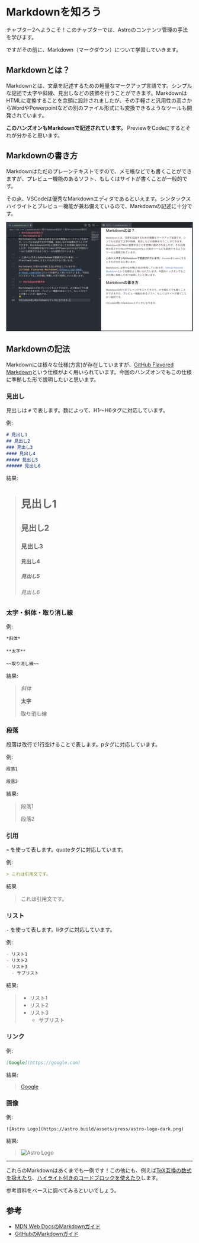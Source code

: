 # Markdownを知ろう

チャプター2へようこそ！このチャプターでは、Astroのコンテンツ管理の手法を学びます。

ですがその前に、Markdown（マークダウン）について学習していきます。

## Markdownとは？

Markdownとは、文章を記述するための軽量なマークアップ言語です。シンプルな記述で太字や斜線、見出しなどの装飾を行うことができます。MarkdownはHTMLに変換することを念頭に設計されましたが、その手軽さと汎用性の高さからWordやPowerpointなどの別のファイル形式にも変換できるようなツールも開発されています。

**このハンズオンもMarkdownで記述されています。** PreviewをCodeにするとそれが分かると思います。

## Markdownの書き方

Markdownはただのプレーンテキストですので、メモ帳などでも書くことができますが、プレビュー機能のあるソフト、もしくはサイトが書くことが一般的です。

その点、VSCodeは優秀なMarkdownエディタであるといえます。シンタックスハイライトとプレビュー機能が兼ね備えているので、Markdownの記述に十分です。

![](/docs/ch2/img/markdown_preview.png)

## Markdownの記法

Markdownには様々な仕様(方言)が存在していますが、[GitHub Flavored Markdown](https://github.github.com/gfm/)という仕様がよく用いられています。今回のハンズオンでもこの仕様に準拠した形で説明したいと思います。

### 見出し

見出しは `#` で表します。数によって、H1～H6タグに対応しています。

例:

```markdown
# 見出し1
## 見出し2
### 見出し3
#### 見出し4
##### 見出し5
###### 見出し6
```

結果:

> # 見出し1
> ## 見出し2
> ### 見出し3
> #### 見出し4
> ##### 見出し5
> ###### 見出し6

### 太字・斜体・取り消し線

例:

```markdown
*斜体*

**太字**

~~取り消し線~~
```

結果:

> *斜体*
>
> **太字**
>
> ~~取り消し線~~

### 段落

段落は改行で1行空けることで表します。pタグに対応しています。

例:

```markdown
段落1

段落2
```

結果:

> 段落1
> 
> 段落2

### 引用

`>` を使って表します。quoteタグに対応しています。

例:

```markdown
> これは引用文です。
```

結果

> これは引用文です。

### リスト

`-` を使って表します。liタグに対応しています。

例:

```markdown
- リスト1
- リスト2
- リスト3
  - サブリスト
```

結果:

> - リスト1
> - リスト2
> - リスト3
>   - サブリスト

### リンク

例:

```markdown
[Google](https://google.com)
```

結果:

> [Google](https://google.com)

### 画像

例:

```
![Astro Logo](https://astro.build/assets/press/astro-logo-dark.png)
```

結果:

> ![Astro Logo](https://astro.build/assets/press/astro-logo-dark.png)

---

これらのMarkdownはあくまでも一例です！この他にも、例えば[TeX互換の数式を扱えたり](https://docs.github.com/ja/get-started/writing-on-github/working-with-advanced-formatting/writing-mathematical-expressions)、[ハイライト付きのコードブロックを使えたり](https://docs.github.com/ja/get-started/writing-on-github/working-with-advanced-formatting/creating-and-highlighting-code-blocks)します。

参考資料をベースに調べてみるといいでしょう。

## 参考

- [MDN Web DocsのMarkdownガイド](https://developer.mozilla.org/ja/docs/MDN/Writing_guidelines/Howto/Markdown_in_MDN)
- [GitHubのMarkdownガイド](https://docs.github.com/ja/get-started/writing-on-github/getting-started-with-writing-and-formatting-on-github/basic-writing-and-formatting-syntax)